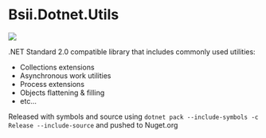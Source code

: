 # Bsii.Dotnet.Utils

![](https://github.com/brightsource-il/Bsii.Dotnet.Utils/workflows/.NET%20Core%203.1.100/badge.svg)

.NET Standard 2.0 compatible library that includes commonly used utilities:
+ Collections extensions
+ Asynchronous work utilities
+ Process extensions
+ Objects flattening & filling
+ etc...

Released with symbols and source using `dotnet pack --include-symbols -c Release --include-source` and pushed to Nuget.org
